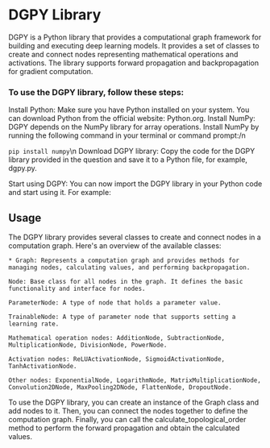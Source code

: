 # DGPY Library

DGPY is a Python library that provides a computational graph framework for building and executing deep learning models. It provides a set of classes to create and connect nodes representing mathematical operations and activations. The library supports forward propagation and backpropagation for gradient computation.

### To use the DGPY library, follow these steps:

Install Python: Make sure you have Python installed on your system. You can download Python from the official website: Python.org.
Install NumPy: DGPY depends on the NumPy library for array operations. Install NumPy by running the following command in your terminal or command prompt:/n
  
```pip install numpy```\n
Download DGPY library: Copy the code for the DGPY library provided in the question and save it to a Python file, for example, dgpy.py.

Start using DGPY: You can now import the DGPY library in your Python code and start using it. For example:

## Usage

The DGPY library provides several classes to create and connect nodes in a computation graph. Here's an overview of the available classes:

    * Graph: Represents a computation graph and provides methods for managing nodes, calculating values, and performing backpropagation.

    Node: Base class for all nodes in the graph. It defines the basic functionality and interface for nodes.

    ParameterNode: A type of node that holds a parameter value.

    TrainableNode: A type of parameter node that supports setting a learning rate.

    Mathematical operation nodes: AdditionNode, SubtractionNode, MultiplicationNode, DivisionNode, PowerNode.

    Activation nodes: ReLUActivationNode, SigmoidActivationNode, TanhActivationNode.

    Other nodes: ExponentialNode, LogarithmNode, MatrixMultiplicationNode, Convolution2DNode, MaxPooling2DNode, FlattenNode, DropoutNode.

To use the DGPY library, you can create an instance of the Graph class and add nodes to it. Then, you can connect the nodes together to define the computation graph. Finally, you can call the calculate_topological_order method to perform the forward propagation and obtain the calculated values.
